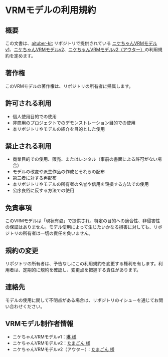 # VRMモデルの利用規約

## 概要

この文書は、[aituber-kit](https://github.com/tegnike/aituber-kit) リポジトリで提供されている [ニケちゃんVRMモデルv1](https://github.com/tegnike/aituber-kit/blob/main/public/vrm/nikechan_v1.vrm)、[ニケちゃんVRMモデルv2](https://github.com/tegnike/aituber-kit/blob/main/public/vrm/nikechan_v2.vrm)、[ニケちゃんVRMモデルv2（アウター）](https://github.com/tegnike/aituber-kit/blob/main/public/vrm/nikechan_v2_outerwear.vrm)の利用規約を定めます。

## 著作権

このVRMモデルの著作権は、リポジトリの所有者に帰属します。

## 許可される利用

- 個人使用目的での使用
- 非商用のプロジェクトでのデモンストレーション目的での使用
- 本リポジトリやモデルの紹介を目的とした使用

## 禁止される利用

- 商業目的での使用、販売、またはレンタル（事前の書面による許可がない場合）
- モデルの改変や派生作品の作成とそれらの配布
- 第三者に対する再配布
- 本リポジトリやモデルの所有者の名誉や信用を毀損する方法での使用
- 公序良俗に反する方法での使用

## 免責事項

このVRMモデルは「現状有姿」で提供され、特定の目的への適合性、非侵害性の保証はありません。モデル使用によって生じたいかなる損害に対しても、リポジトリの所有者は一切の責任を負いません。

## 規約の変更

リポジトリの所有者は、予告なしにこの利用規約を変更する権利を有します。利用者は、定期的に規約を確認し、変更点を把握する責任があります。

## 連絡先

モデルの使用に関して不明点がある場合は、リポジトリのイシューを通じてお問い合わせください。

## VRMモデル制作者情報

- ニケちゃんVRMモデルv1：[琳 様](https://x.com/rin_tyn25)
- ニケちゃんVRMモデルv2：[たまごん 様](https://x.com/_TAMA_GON_)
- ニケちゃんVRMモデルv2（アウター）：[たまごん 様](https://x.com/_TAMA_GON_)
